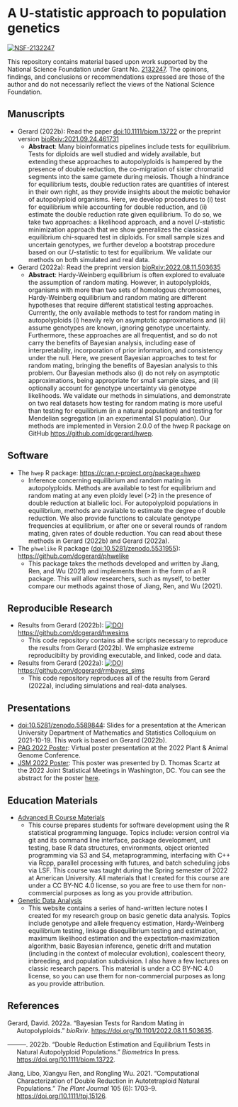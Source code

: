 
<!-- README.md is generated from README.Rmd. Please edit that file -->

# A U-statistic approach to population genetics

[![NSF-2132247](https://img.shields.io/badge/NSF-2132247-blue.svg)](https://nsf.gov/awardsearch/showAward?AWD_ID=2132247)

This repository contains material based upon work supported by the
National Science Foundation under Grant
No. [2132247](https://nsf.gov/awardsearch/showAward?AWD_ID=2132247). The
opinions, findings, and conclusions or recommendations expressed are
those of the author and do not necessarily reflect the views of the
National Science Foundation.

## Manuscripts

-   Gerard (2022b): Read the paper
    [doi:10.1111/biom.13722](https://doi.org/10.1111/biom.13722) or the
    preprint version
    [bioRxiv:2021.09.24.461731](https://doi.org/10.1101/2021.09.24.461731)
    -   **Abstract**: Many bioinformatics pipelines include tests for
        equilibrium. Tests for diploids are well studied and widely
        available, but extending these approaches to autopolyploids is
        hampered by the presence of double reduction, the co-migration
        of sister chromatid segments into the same gamete during
        meiosis. Though a hindrance for equilibrium tests, double
        reduction rates are quantities of interest in their own right,
        as they provide insights about the meiotic behavior of
        autopolyploid organisms. Here, we develop procedures to (i) test
        for equilibrium while accounting for double reduction, and (ii)
        estimate the double reduction rate given equilibrium. To do so,
        we take two approaches: a likelihood approach, and a novel
        *U*-statistic minimization approach that we show generalizes the
        classical equilibrium chi-squared test in diploids. For small
        sample sizes and uncertain genotypes, we further develop a
        bootstrap procedure based on our *U*-statistic to test for
        equilibrium. We validate our methods on both simulated and real
        data.
-   Gerard (2022a): Read the preprint version
    [bioRxiv:2022.08.11.503635](https://doi.org/10.1101/2022.08.11.503635)
    -   **Abstract**: Hardy-Weinberg equilibrium is often explored to
        evaluate the assumption of random mating. However, in
        autopolyploids, organisms with more than two sets of homologous
        chromosomes, Hardy-Weinberg equilibrium and random mating are
        different hypotheses that require different statistical testing
        approaches. Currently, the only available methods to test for
        random mating in autopolyploids (i) heavily rely on asymptotic
        approximations and (ii) assume genotypes are known, ignoring
        genotype uncertainty. Furthermore, these approaches are all
        frequentist, and so do not carry the benefits of Bayesian
        analysis, including ease of interpretability, incorporation of
        prior information, and consistency under the null. Here, we
        present Bayesian approaches to test for random mating, bringing
        the benefits of Bayesian analysis to this problem. Our Bayesian
        methods also (i) do not rely on asymptotic approximations, being
        appropriate for small sample sizes, and (ii) optionally account
        for genotype uncertainty via genotype likelihoods. We validate
        our methods in simulations, and demonstrate on two real datasets
        how testing for random mating is more useful than testing for
        equilibrium (in a natural population) and testing for Mendelian
        segregation (in an experimental S1 population). Our methods are
        implemented in Version 2.0.0 of the hwep R package on GitHub
        <https://github.com/dcgerard/hwep>.

## Software

-   The `hwep` R package: <https://cran.r-project.org/package=hwep>
    -   Inference concerning equilibrium and random mating in
        autopolyploids. Methods are available to test for equilibrium
        and random mating at any even ploidy level (\>2) in the presence
        of double reduction at biallelic loci. For autopolyploid
        populations in equilibrium, methods are available to estimate
        the degree of double reduction. We also provide functions to
        calculate genotype frequencies at equilibrium, or after one or
        several rounds of random mating, given rates of double
        reduction. You can read about these methods in Gerard (2022b)
        and Gerard (2022a).
-   The `phwelike` R package
    ([doi:10.5281/zenodo.5531955](https://doi.org/10.5281/zenodo.5531955)):
    <https://github.com/dcgerard/phwelike>
    -   This package takes the methods developed and written by Jiang,
        Ren, and Wu (2021) and implements them in the form of an R
        package. This will allow researchers, such as myself, to better
        compare our methods against those of Jiang, Ren, and Wu (2021).

## Reproducible Research

-   Results from Gerard (2022b):
    [![DOI](https://zenodo.org/badge/DOI/10.5281/zenodo.5531872.svg)](https://doi.org/10.5281/zenodo.5531872)
    <https://github.com/dcgerard/hwesims>
    -   This code repository contains all the scripts necessary to
        reproduce the results from Gerard (2022b). We emphasize extreme
        reproducibilty by providing executable, and linked, code and
        data.
-   Results from Gerard (2022a):
    [![DOI](https://zenodo.org/badge/DOI/10.5281/zenodo.6993722.svg)](https://doi.org/10.5281/zenodo.6993722)
    <https://github.com/dcgerard/rmbayes_sims>
    -   This code repository reproduces all of the results from Gerard
        (2022a), including simulations and real-data analyses.

## Presentations

-   [doi:10.5281/zenodo.5589844](https://doi.org/10.5281/zenodo.5589844):
    Slides for a presentation at the American University Department of
    Mathematics and Statistics Colloquium on 2021-10-19. This work is
    based on Gerard (2022b).
-   [PAG 2022
    Poster](https://pag.confex.com/pag/xxix/meetingapp.cgi/Paper/43285):
    Virtual poster presentation at the 2022 Plant & Animal Genome
    Conference.
-   [JSM 2022 Poster](https://doi.org/10.5281/zenodo.6987179): This
    poster was presented by D. Thomas Scartz at the 2022 Joint
    Statistical Meetings in Washington, DC. You can see the abstract for
    the poster
    [here](https://ww2.amstat.org/meetings/jsm/2022/onlineprogram/AbstractDetails.cfm?abstractid=322319).

## Education Materials

-   [Advanced R Course Materials](https://dcgerard.github.io/advancedr/)
    -   This course prepares students for software development using the
        R statistical programming language. Topics include: version
        control via git and its command line interface, package
        development, unit testing, base R data structures, environments,
        object oriented programming via S3 and S4, metaprogramming,
        interfacing with C++ via Rcpp, parallel processing with futures,
        and batch scheduling jobs via LSF. This course was taught during
        the Spring semester of 2022 at American University. All
        materials that I created for this course are under a CC BY-NC
        4.0 license, so you are free to use them for non-commercial
        purposes as long as you provide attribution.
-   [Genetic Data Analysis](https://dcgerard.github.io/gda/)
    -   This website contains a series of hand-written lecture notes I
        created for my research group on basic genetic data analysis.
        Topics include genotype and allele frequency estimation,
        Hardy-Weinberg equilibrium testing, linkage disequilibrium
        testing and estimation, maximum likelihood estimation and the
        expectation-maximization algorithm, basic Bayesian inference,
        genetic drift and mutation (including in the context of
        molecular evolution), coalescent theory, inbreeding, and
        population subdivision. I also have a few lectures on classic
        research papers. This material is under a CC BY-NC 4.0 license,
        so you can use them for non-commercial purposes as long as you
        provide attribution.

## References

<div id="refs" class="references csl-bib-body hanging-indent">

<div id="ref-gerard2022bayesian" class="csl-entry">

Gerard, David. 2022a. “Bayesian Tests for Random Mating in
Autopolyploids.” *bioRxiv*. <https://doi.org/10.1101/2022.08.11.503635>.

</div>

<div id="ref-gerard2022double" class="csl-entry">

———. 2022b. “Double Reduction Estimation and Equilibrium Tests in
Natural Autopolyploid Populations.” *Biometrics* In press.
<https://doi.org/10.1111/biom.13722>.

</div>

<div id="ref-jiang2021computational" class="csl-entry">

Jiang, Libo, Xiangyu Ren, and Rongling Wu. 2021. “Computational
Characterization of Double Reduction in Autotetraploid Natural
Populations.” *The Plant Journal* 105 (6): 1703–9.
<https://doi.org/10.1111/tpj.15126>.

</div>

</div>
